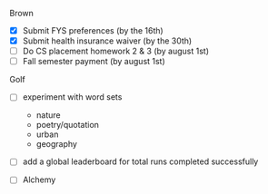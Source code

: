 Brown
- [x] Submit FYS preferences (by the 16th)
- [x] Submit health insurance waiver (by the 30th)
- [ ] Do CS placement homework 2 & 3 (by august 1st)
- [ ] Fall semester payment (by august 1st)

Golf
- [ ] experiment with word sets
	- nature
	- poetry/quotation
	- urban
	- geography
- [ ] add a global leaderboard for total runs completed successfully


- [ ] Alchemy

